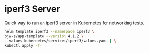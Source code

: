 # iperf3 Server

Quick way to run an iperf3 server in Kubernetes for networking tests.

```bash
helm template iperf3 --namespace iperf3 \
bjw-s/app-template --version 4.1.2 \
--values kubernetes/services/iperf3/values.yaml | \
kubectl apply -f-
```
